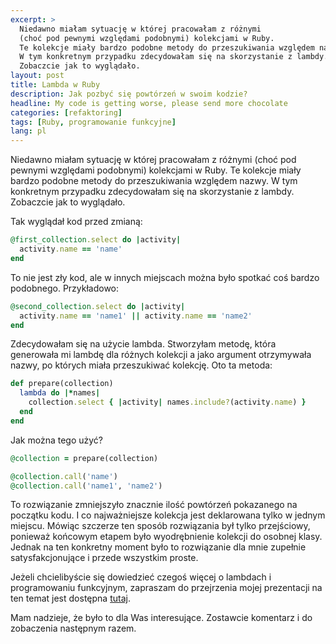 ```yaml
---
excerpt: >
  Niedawno miałam sytuację w której pracowałam z różnymi
  (choć pod pewnymi względami podobnymi) kolekcjami w Ruby.
  Te kolekcje miały bardzo podobne metody do przeszukiwania względem nazwy.
  W tym konkretnym przypadku zdecydowałam się na skorzystanie z lambdy.
  Zobaczcie jak to wyglądało.
layout: post
title: Lambda w Ruby
description: Jak pozbyć się powtórzeń w swoim kodzie?
headline: My code is getting worse, please send more chocolate
categories: [refaktoring]
tags: [Ruby, programowanie funkcyjne]
lang: pl
---
```


Niedawno miałam sytuację w której pracowałam z różnymi (choć pod pewnymi względami podobnymi) kolekcjami w Ruby. Te kolekcje miały bardzo podobne metody do przeszukiwania względem nazwy. W tym konkretnym przypadku zdecydowałam się na skorzystanie z lambdy. Zobaczcie jak to wyglądało.

Tak wyglądał kod przed zmianą:

```ruby
@first_collection.select do |activity|
  activity.name == 'name'
end
```

To nie jest zły kod, ale w innych miejscach można było spotkać coś bardzo podobnego. Przykładowo:

```ruby
@second_collection.select do |activity|
  activity.name == 'name1' || activity.name == 'name2'
end
```

Zdecydowałam się na użycie lambda. Stworzyłam metodę, która generowała mi lambdę dla różnych kolekcji a jako argument otrzymywała nazwy, po których miała przeszukiwać kolekcję. Oto ta metoda:

```ruby
def prepare(collection)
  lambda do |*names|
    collection.select { |activity| names.include?(activity.name) }
  end
end
```

Jak można tego użyć?

```ruby
@collection = prepare(collection)

@collection.call('name')
@collection.call('name1', 'name2')
```

To rozwiązanie zmniejszyło znacznie ilość powtórzeń pokazanego na początku kodu. I co najważniejsze kolekcja jest deklarowana tylko w jednym miejscu. Mówiąc szczerze ten sposób rozwiązania był tylko przejściowy, ponieważ końcowym etapem było wyodrębnienie kolekcji do osobnej klasy. Jednak na ten konkretny moment było to rozwiązanie dla mnie zupełnie satysfakcjonujące i przede wszystkim proste.

Jeżeli chcielibyście się dowiedzieć czegoś więcej o lambdach i programowaniu funkcyjnym, zapraszam do przejrzenia mojej prezentacji na ten temat jest dostępna
[tutaj](https://womanonrails.github.io/presentations/functional-programming-ruby.html#/).

Mam nadzieje, że było to dla Was interesujące. Zostawcie komentarz i do zobaczenia następnym razem.
